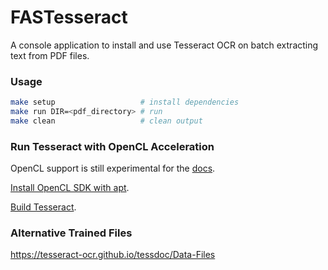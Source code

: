 # FASTesseract
A console application to install and use Tesseract OCR on batch extracting text from PDF files.

### Usage
```bash
make setup                   # install dependencies
make run DIR=<pdf_directory> # run
make clean                   # clean output
```

### Run Tesseract with OpenCL Acceleration
OpenCL support is still experimental for the [docs](https://tesseract-ocr.github.io/tessdoc/TesseractOpenCL.html#:~:text=OpenCL%20support%20in%20Tesseract%20is%20still%20considered%20experimental.).

[Install OpenCL SDK with apt](https://github.com/KhronosGroup/OpenCL-Guide/blob/main/chapters/getting_started_linux.md).

[Build Tesseract](https://tesseract-ocr.github.io/tessdoc/TesseractOpenCL.html#:~:text=Building%20Tesseract%20on%20Linux%20with%20OpenCL).


### Alternative Trained Files

https://tesseract-ocr.github.io/tessdoc/Data-Files